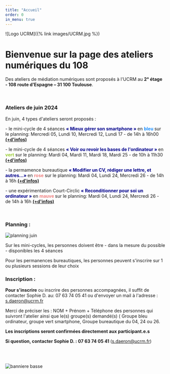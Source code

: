 ```yaml
---
title: "Accueil"
order: 0
in_menu: true
---
```

![Logo UCRM]({% link images/UCRM.jpg %})
<h1>Bienvenue sur la page des ateliers numériques du 108</h1>

Des ateliers de médiation numériques sont proposés à l'UCRM au **2° étage - 108 route d’Espagne – 31 100 Toulouse**. 
<p>
<br/>


<h3>Ateliers de juin 2024</h3>
<p>
En juin, 4 types d'ateliers seront proposés : <p>
- le mini-cycle de 4 séances <b><span style="color:DarkBlue">« Mieux gérer son smartphone » </span> </b> en <b><span style="color:DodgerBlue ">bleu </span></b>sur le planning: Mercredi 05, Lundi 10, Mercredi 12, Lundi 17 - de 14h à 16h00 <b><a href="https://sofi-ucrm.github.io/ucrm-mednum/mini-cycles.html#smartphone"> (+d'infos) </a></b><p>
- le mini-cycle de 4 séances <b><span style="color:DarkBlue">« Voir ou revoir les bases de l'ordinateur »  </span>  </b> en <b><span style="color:YellowGreen">vert</span></b> sur le planning: Mardi 04, Mardi 11, Mardi 18, Mardi 25 - de 10h à 11h30 <b><a href="https://sofi-ucrm.github.io/ucrm-mednum/mini-cycles#ordinateur"> (+d'infos) </a></b><p>
- la permamence bureautique <b><span style="color:DarkBlue">« Modifier un CV, rédiger une lettre, et autres...»  </span> </b>en <b><span style="color:LightCoral ">rose</span></b> sur le planning: Mardi 04, Lundi 24, Mercredi 26 - de 14h à 16h <b><a href="https://sofi-ucrm.github.io/ucrm-mednum/permanences.html#cv_lettre"> (+d'infos) </a></b><p>
- une expérimentation Court-Circlic <b><span style="color:DarkBlue">« Reconditionner pour soi un ordinateur »</span> </b>en <b><span style="color:LightCoral ">mauve </span></b>sur le planning: Mardi 04, Lundi 24, Mercredi 26 - de 14h à 16h <b><a href="https://sofi-ucrm.github.io/ucrm-mednum/mini-cycles#zeroeuros"> (+d'infos) </a></b><p>
<p>
<br>
<p>
	
<h3>Planning : </h3>
 

<p>
<img alt="planning juin" src="https://sofi-ucrm.github.io/ucrm-mednum/images/planningjuin2024_2.png"  />
<p>


	
 Sur les mini-cycles, les personnes doivent être - dans la mesure du possible - disponibles les 4 séances<p>
 Pour les permanences bureautiques, les personnes peuvent s'inscrire sur 1 ou plusieurs sessions de leur choix<p>
<p>


<h3>Inscription : </h3>
<b>Pour s'inscrire</b> ou inscrire des personnes accompagnées, il suffit de contacter Sophie D. au: 07 63 74 05 41 ou d'envoyer un mail à l'adresse : <a href="mailto:s.daeron@ucrm.fr">s.daeron@ucrm.fr</a> <p>

Merci de préciser les : NOM + Prénom + Téléphone des personnes qui suivront l'atelier ainsi que le(s) groupe(s) demandé(s) ( Groupe bleu ordinateur, groupe vert smartphone, Groupe bureautique du 04, 24 ou 26.

<b>Les inscriptions seront confirmées directement aux participant.e.s </b><p>
<b>Si question, contacter Sophie D. : 07 63 74 05 41 </b>(<a href="mailto:s.daeron@ucrm.fr">s.daeron@ucrm.fr</a>)<p>
<br/>
<br/>

<img alt="banniere basse" src="https://sofi-ucrm.github.io/ucrm-mednum/images/banière basse avec UCRM.png"  /><p> 
